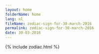 ```yaml
---
layout: home
folderName: home
lang: nl
fileName: zodiac-sign-for-30-march-2016
permalink: zodiac-sign-for-30-march-2016
date: 30-03-2016
---
```

{% include zodiac.html %}
